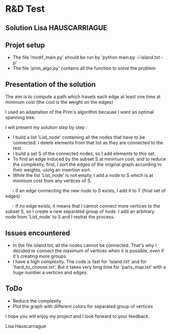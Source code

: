 ﻿# R&D Test

## Solution Lisa HAUSCARRIAGUE

## Projet setup

- The file 'modif\_main.py' should be run by 'python main.py -i island.txt -p'
- The file 'prim\_algo.py' contains all the function to solve the problem

## Presentation of the solution

The aim is to compute a path which travels each edge at least one time at minimum cost (the cost is the weight on the edges)

I used an adaptation of the Prim's algorithm because I want an optimal spanning tree.

I will present my solution step by step :

- I build a list 'List\_node' containing all the nodes that have to be connected. I delete elements from that list as they are connected to the rest.
- I build a set S of the connected nodes, so I add elements to this set.
- To find an edge induced by the subset S at minimum cost, and to reduce the complexity, first, I sort the edges of the original graph according to their weights, using an insertion sort.
- While the list 'List\_node' is not empty, I add a node to S which is at minimum cost from any vertices of S.

`	`- if an edge connecting the new node to S exists, I add it to T (final set of edges)

`	`- if no edge exists, it means that I cannot connect more vertices to the subset S, so I create a new separated group of node. I add an arbitrary node from 'List\_node' to S and I restrat the process.

## Issues encountered

- In the file island.txt, all the nodes cannot be connected. That's why I decided to connect the maximum of vertices when it is possible, even if it's creating more groups.
- I have a high complexity. The code is fast for 'island.txt' and for 'hard\_to\_choose.txt'. But it takes very long time for 'paris\_map.txt' with a huge number a vertices and edges.

## ToDo

- Reduce the complexity
- Plot the graph with different colors for separated group of vertices


I hope you will enjoy my project and I look forward to your feedback.

Lisa Hauscarriague
